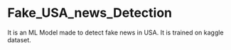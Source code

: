 # Fake_USA_news_Detection
It is an ML Model made to detect fake news in USA. It is trained on kaggle dataset.
